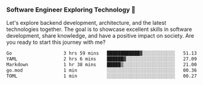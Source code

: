### Software Engineer Exploring Technology 🚀 

Let's explore backend development, architecture, and the latest technologies together. The goal is to showcase excellent skills in software development, share knowledge, and have a positive impact on society. Are you ready to start this journey with me?

<!--START_SECTION:waka-->

```txt
Go                   3 hrs 59 mins   ████████████▓░░░░░░░░░░░░   51.13 %
YAML                 2 hrs 6 mins    ██████▓░░░░░░░░░░░░░░░░░░   27.09 %
Markdown             1 hr 38 mins    █████▒░░░░░░░░░░░░░░░░░░░   21.00 %
go.mod               1 min           ░░░░░░░░░░░░░░░░░░░░░░░░░   00.36 %
TOML                 1 min           ░░░░░░░░░░░░░░░░░░░░░░░░░   00.27 %
```

<!--END_SECTION:waka-->
